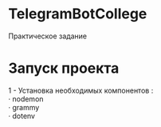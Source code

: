# TelegramBotCollege
Практическое задание

# Запуск проекта
1 - Установка необходимых компонентов :  
· nodemon  
· grammy  
· dotenv  
